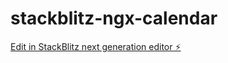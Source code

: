 # stackblitz-ngx-calendar

[Edit in StackBlitz next generation editor ⚡️](https://stackblitz.com/~/github.com/gabrielagrvnt8880/stackblitz-ngx-calendar)